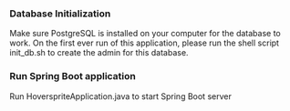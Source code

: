 ### Database Initialization
Make sure PostgreSQL is installed on your computer for the database to work.
On the first ever run of this application, please run the shell script init_db.sh to create the admin for this database.

### Run Spring Boot application
Run HoverspriteApplication.java to start Spring Boot server
